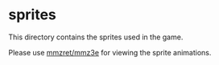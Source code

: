 # sprites

This directory contains the sprites used in the game.

Please use [mmzret/mmz3e](https://github.com/mmzret/mmz3e) for viewing the sprite animations.
